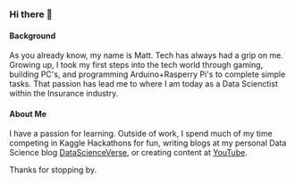 ### Hi there 👋

#### Background
As you already know, my name is Matt. Tech has always had a grip on me. Growing up, I took my first steps into the tech world through gaming, building PC's, and programming Arduino+Rasperry Pi's to complete simple tasks. That passion has lead me to where I am today as a Data Scienctist within the Insurance industry. 

#### About Me 
I have a passion for learning. Outside of work, I spend much of my time competing in Kaggle Hackathons for fun, writing blogs at my personal Data Science blog [DataScienceVerse](www.datascienceverse.net), or creating content at [YouTube](https://www.youtube.com/channel/UCabrFMWPo6h7Q9WHC8VZzFw).

Thanks for stopping by. 

